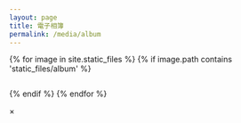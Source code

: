 ```yaml
---
layout: page
title: 電子相簿
permalink: /media/album
---
```


<div class="img-grid">

{% for image in site.static_files %}
{% if image.path contains 'static_files/album' %}
<a href="#" onclick="openImage(this)">
  <figure>
    <img src="{{image.path}}" alt="">
  </figure>
</a>
{% endif %}
{% endfor %}

</div>


<!-- The Modal -->
<div id="myModal" class="modal">

  <!-- The Close Button -->
  <span class="close" onclick="document.getElementById('myModal').style.display='none'">&times;</span>

  <!-- Modal Content (The Image) -->
  <img class="modal-content" id="img01">

  <!-- Modal Caption (Image Text) -->
  <div id="caption"></div>
</div>

<script>
// Get the modal
var modal = document.getElementById('myModal');

// Get the image and insert it inside the modal - use its "alt" text as a caption
// var img = document.getElementById('myImg');
var modalImg = document.getElementById("img01");
// var captionText = document.getElementById("caption");
function openImage(a){
    console.log(a);
    var img = a.getElementsByTagName('img')[0];
    console.log(img);
    modal.style.display = "block";
    modalImg.src = img.src;
    // captionText.innerHTML = this.alt;
}

// Get the <span> element that closes the modal
var span = document.getElementsByClassName("close")[0];

// When the user clicks on <span> (x), close the modal
span.onclick = function() {
  modal.style.display = "none";
};

modal.onclick = function() {
  modal.style.display = "none";
};

</script>
